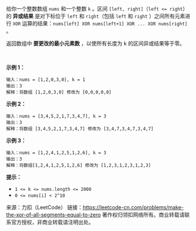 给你一个整数数组 ```nums``` 和一个整数 ```k``` 。区间 ```[left, right]```（```left <= right```）的 **异或结果** 是对下标位于 ```left``` 和 ```right```（包括 ```left``` 和 ```right``` ）之间所有元素进行 ```XOR``` 运算的结果：```nums[left] XOR nums[left+1] XOR ... XOR nums[right]``` 。

返回数组中 **要更改的最小元素数** ，以使所有长度为 k 的区间异或结果等于零。

 

**示例 1：**
```
输入：nums = [1,2,0,3,0], k = 1
输出：3
解释：将数组 [1,2,0,3,0] 修改为 [0,0,0,0,0]
```
**示例 2：**
```
输入：nums = [3,4,5,2,1,7,3,4,7], k = 3
输出：3
解释：将数组 [3,4,5,2,1,7,3,4,7] 修改为 [3,4,7,3,4,7,3,4,7]
```
**示例 3：**
```
输入：nums = [1,2,4,1,2,5,1,2,6], k = 3
输出：3
解释：将数组[1,2,4,1,2,5,1,2,6] 修改为 [1,2,3,1,2,3,1,2,3]
```

**提示：**

* ```1 <= k <= nums.length <= 2000```
* ```0 <= nums[i] < 2^10```

来源：力扣（LeetCode）
链接：https://leetcode-cn.com/problems/make-the-xor-of-all-segments-equal-to-zero
著作权归领扣网络所有。商业转载请联系官方授权，非商业转载请注明出处。
